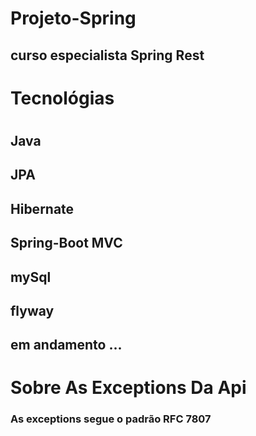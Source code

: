 # Projeto-Spring

## curso especialista Spring Rest
#
# Tecnológias
#
## Java
## JPA
## Hibernate
## Spring-Boot MVC
## mySql
## flyway
## em andamento ...
#
# Sobre As Exceptions Da Api
### As exceptions segue o padrão RFC 7807

